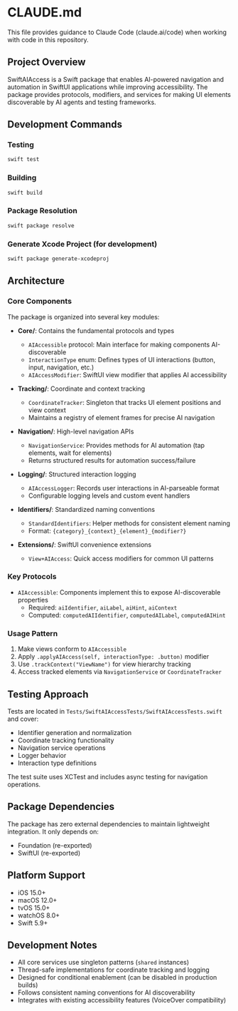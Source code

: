 # CLAUDE.md

This file provides guidance to Claude Code (claude.ai/code) when working with code in this repository.

## Project Overview

SwiftAIAccess is a Swift package that enables AI-powered navigation and automation in SwiftUI applications while improving accessibility. The package provides protocols, modifiers, and services for making UI elements discoverable by AI agents and testing frameworks.

## Development Commands

### Testing
```bash
swift test
```

### Building
```bash
swift build
```

### Package Resolution
```bash
swift package resolve
```

### Generate Xcode Project (for development)
```bash
swift package generate-xcodeproj
```

## Architecture

### Core Components

The package is organized into several key modules:

- **Core/**: Contains the fundamental protocols and types
  - `AIAccessible` protocol: Main interface for making components AI-discoverable
  - `InteractionType` enum: Defines types of UI interactions (button, input, navigation, etc.)
  - `AIAccessModifier`: SwiftUI view modifier that applies AI accessibility

- **Tracking/**: Coordinate and context tracking
  - `CoordinateTracker`: Singleton that tracks UI element positions and view context
  - Maintains a registry of element frames for precise AI navigation

- **Navigation/**: High-level navigation APIs
  - `NavigationService`: Provides methods for AI automation (tap elements, wait for elements)
  - Returns structured results for automation success/failure

- **Logging/**: Structured interaction logging
  - `AIAccessLogger`: Records user interactions in AI-parseable format
  - Configurable logging levels and custom event handlers

- **Identifiers/**: Standardized naming conventions
  - `StandardIdentifiers`: Helper methods for consistent element naming
  - Format: `{category}_{context}_{element}_{modifier?}`

- **Extensions/**: SwiftUI convenience extensions
  - `View+AIAccess`: Quick access modifiers for common UI patterns

### Key Protocols

- `AIAccessible`: Components implement this to expose AI-discoverable properties
  - Required: `aiIdentifier`, `aiLabel`, `aiHint`, `aiContext`
  - Computed: `computedAIIdentifier`, `computedAILabel`, `computedAIHint`

### Usage Pattern

1. Make views conform to `AIAccessible`
2. Apply `.applyAIAccess(self, interactionType: .button)` modifier
3. Use `.trackContext("ViewName")` for view hierarchy tracking
4. Access tracked elements via `NavigationService` or `CoordinateTracker`

## Testing Approach

Tests are located in `Tests/SwiftAIAccessTests/SwiftAIAccessTests.swift` and cover:
- Identifier generation and normalization
- Coordinate tracking functionality
- Navigation service operations
- Logger behavior
- Interaction type definitions

The test suite uses XCTest and includes async testing for navigation operations.

## Package Dependencies

The package has zero external dependencies to maintain lightweight integration. It only depends on:
- Foundation (re-exported)
- SwiftUI (re-exported)

## Platform Support

- iOS 15.0+
- macOS 12.0+
- tvOS 15.0+
- watchOS 8.0+
- Swift 5.9+

## Development Notes

- All core services use singleton patterns (`shared` instances)
- Thread-safe implementations for coordinate tracking and logging
- Designed for conditional enablement (can be disabled in production builds)
- Follows consistent naming conventions for AI discoverability
- Integrates with existing accessibility features (VoiceOver compatibility)